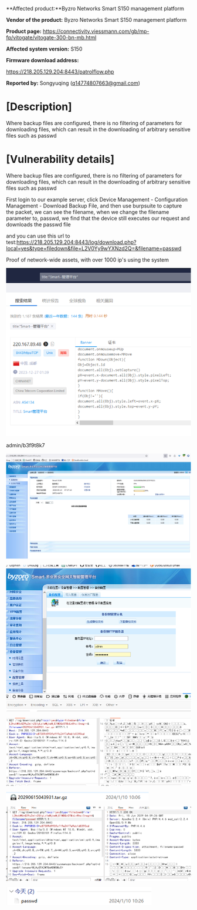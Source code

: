 **Affected product:**Byzro Networks Smart S150 management platform

**Vendor of the product:** Byzro Networks Smart S150 management platform

**Product page:** https://connectivity.viessmann.com/gb/mp-fp/vitogate/vitogate-300-bn-mb.html

**Affected system version:** S150

**Firmware download address:** 

https://218.205.129.204:8443/patrolflow.php


**Reported by:** Songyuqing ([q14774807663@gmail.com](mailto:pushe4x@gmail.com))

# [Description]

Where backup files are configured, there is no filtering of parameters for downloading files, which can result in the downloading of arbitrary sensitive files such as passwd

# [Vulnerability details]

Where backup files are configured, there is no filtering of parameters for downloading files, which can result in the downloading of arbitrary sensitive files such as passwd



First login to our example server, click Device Management - Configuration Management - Download Backup File, and then use burpsuite to capture the packet, we can see the filename, when we change the filename parameter to, passwd, we find that the device still executes our request and downloads the passwd file

and you can use this url to test:https://218.205.129.204:8443/log/download.php?local=yes&type=filedown&file=L2V0Yy9wYXNzd2Q=&filename=passwd



Proof of network-wide assets, with over 1000 ip's using the system

![](https://github.com/GTA12138/vul/blob/main/smart%20s150/6.png)



admin/b3f9t8k7

![](https://github.com/GTA12138/vul/blob/main/smart%20s150/5.png)



![](https://github.com/GTA12138/vul/blob/main/smart%20s150/s150%20Download%20any%20file/a.png)

![](https://github.com/GTA12138/vul/blob/main/smart%20s150/s150%20Download%20any%20file/b.png)

![](https://github.com/GTA12138/vul/blob/main/smart%20s150/s150%20Download%20any%20file/c.png)

![](https://github.com/GTA12138/vul/blob/main/smart%20s150/s150%20Download%20any%20file/e.png)

![](https://github.com/GTA12138/vul/blob/main/smart%20s150/s150%20Download%20any%20file/d.png)
